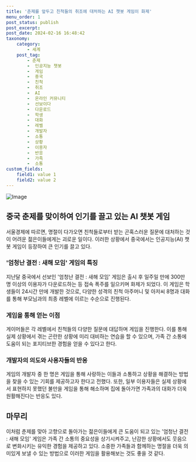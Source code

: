 ```yaml
---
title: '춘제를 앞두고 친척들의 취조에 대처하는 AI 챗봇 게임이 화제'
menu_order: 1
post_status: publish
post_excerpt: 
post_date: 2024-02-16 16:48:42
taxonomy:
    category:
        - 세계
    post_tag:
        - 춘제
        -  인공지능 챗봇
        -  게임
        -  중국
        -  친척
        -  취조
        -  AI
        -  온라인 커뮤니티
        -  선보이다
        -  다운로드
        -  학생
        -  대화
        -  레벨
        -  개발자
        -  소통
        -  상황
        -  이용자
        -  반응
        -  가족
        -  소통
custom_fields:
    field1: value 1
    field2: value 2
---
```


![Image](https://imgnews.pstatic.net/image/011/2024/02/10/0004298194_001_20240210132701030.png?type=w647)

## 중국 춘제를 맞이하여 인기를 끌고 있는 AI 챗봇 게임
서울경제에 따르면, 명절이 다가오면 친척들로부터 받는 곤혹스러운 질문에 대처하는 것이 어려운 젊은이들에게는 괴로운 일이다. 이러한 상황에서 중국에서는 인공지능(AI) 챗봇 게임이 등장하여 큰 인기를 끌고 있다. 
### '엄청난 결전 : 새해 모임' 게임의 특징
지난달 중국에서 선보인 '엄청난 결전 : 새해 모임' 게임은 출시 후 일주일 만에 300만 명 이상의 이용자가 다운로드하는 등 접속 폭주를 일으키며 화제가 되었다. 이 게임은 학생들이 24시간 만에 개발한 것으로, 다양한 성격의 친척 아주머니 및 아저씨 8명과 대화를 통해 부모님과의 최종 레벨에 이르는 수순으로 진행된다.
### 게임을 통해 얻는 이점
게이머들은 각 레벨에서 친척들의 다양한 질문에 대답하며 게임을 진행한다. 이를 통해 실제 상황에서 겪는 곤란한 상황에 미리 대비하는 연습을 할 수 있으며, 가족 간 소통에 도움이 되는 포지티브한 경험을 얻을 수 있다고 한다.
### 개발자의 의도와 사용자들의 반응
게임의 개발자 중 한 명은 게임을 통해 사랑하는 이들과 소통하고 상황을 해결하는 방법을 찾을 수 있는 기회를 제공하고자 한다고 전했다. 또한, 일부 이용자들은 실제 상황에서 표현하지 못했던 불만을 게임을 통해 해소하며 집에 돌아가면 가족과의 대화가 더욱 원활해진다는 반응도 있다.
## 마무리
이처럼 춘제를 맞아 고향으로 돌아가는 젊은이들에게 큰 도움이 되고 있는 '엄청난 결전 : 새해 모임' 게임은 가족 간 소통의 중요성을 상기시켜주고, 난감한 상황에서도 웃음으로 변화시키는 유익한 경험을 제공하고 있다. 소중한 가족들과 함께하는 명절을 더욱 의미있게 보낼 수 있는 방법으로 이러한 게임을 활용해보는 것도 좋을 것 같다.
